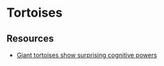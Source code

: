 
# Tortoises

## Resources

- [Giant tortoises show surprising cognitive powers](https://news.ycombinator.com/item?id=21666715)